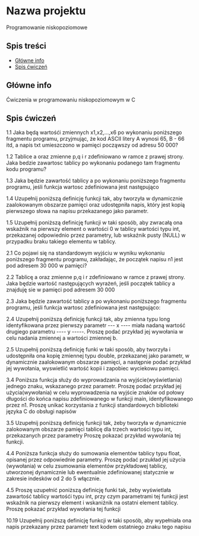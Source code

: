 # Nazwa projektu
Programowanie niskopoziomowe

## Spis treści
* [Główne info](#główne-info)
* [Spis ćwiczeń](#spis-ćwiczeń)

## Główne info
Ćwiczenia w programowaniu niskopoziomowym w C

## Spis ćwiczeń

1.1
Jaka będą wartośći zmiennych x1,x2,...,x6 po wykonaniu poniższego fragmentu programu,
przyjmując, że kod ASCII litery A wynosi 65, B - 66 itd, a napis txt umieszczono w pamięci
począwszy od adresu 50 000?

1.2
Tablice a oraz zmienne p,q i r zdefiniowano w ramce z prawej strony. Jaka bedzie
zawartosc tablicy po wykonaniu podanego tam fragmentu kodu programu?

1.3
Jaka będzie zawartość tablicy a po wykonaniu poniższego fragmentu programu, jeśli funkcja
wartosc zdefiniowana jest następująco

1.4
Uzupełnij poniższą definicję funkcji tak, aby tworzyła w dynamicznie zaalokowanym
obszarze pamięci oraz udostępniła napis, który jest kopią pierwszego słowa na napisu
przekazanego jako parametr.

1.5
Uzupełnij poniższą definicję funkcji w taki sposób, aby zwracałą ona wskaźnik na pierwszy element
o wartości 0 w tablicy wartości typu int, przekazanej odpowiednio przez parametry, lub wskaźnik pusty
(NULL) w przypadku braku takiego elementu w tablicy.

2.1
Co pojawi się na standardowym wyjściu w wyniku wykonaniu poniższego fragmentu programu,
zakładając, że początek napisu n1 jest pod adresem 30 000 w pamięci?

2.2
Tablicę a oraz zmienne p,q i r zdefiniowano w ramce z prawej strony. Jaka będzie wartość
następujących wyrażeń, jeśli początek tablicy a znajduję sie w pamięci pod adresem 30 000

2.3
Jaka będzie zawartość tablicy a po wykonaniu poniższego fragmentu programu, jeśli funkcja
wartosc zdefiniowana jest następująco:

2.4
Uzupełnij poniższą definicję funkcji tak, aby zmienna typu long identyfikowana przez
pierwszy parametr --- x ---- miała nadaną wartość drugiego parametru ---- y -----.
Proszę podać przykład jej wywołania w celu nadania zmiennej a wartości zmiennej b.

2.5
Uzupełnij poniższą definicję funki w taki sposób, aby tworzyła i udostępniła
ona kopię zmiennej typu double, przekazanej jako parametr, w dynamicznie zaalokowanym
obszarze pamięci, a następnie podać przykład jej wywołania, wyswietlić wartość kopii 
i zapobiec wyciekowu pamięci. 

3.4
Poniższa funkcja służy do wyprowadzania na wyjście(wyświetlania) jednego znaku, wskazanego
przez parametr. Proszę podać przykład jej użycia(wywołania) w celu wyprowadzenia na wyjście
znaków od połowy długości do końca napisu zdefiniowanego w funkcji main, identyfikowanego
przez n1. Proszę unikać korzystania z funkcji standardowych biblioteki języka C 
do obsługi napisów

3.5
Uzupełnij poniższą definicję funkcji tak, żeby tworzyła w dynamicznie zalokowanym
obszarze pamięci tablicę dla trzech wartości typu int, przekazanych przez parametry
Proszę pokazać przykład wywołania tej funkcji.

4.4
Poniższa funkcja służy do sumowania elementów tablicy typu float, opisanej przez odpowiednie
parametry. Proszę podać przukład jej użycia (wywołania) w celu zsumowania elementów
przykładowej tablicy, utworzonej dynamicznie lub ewentualnie zdefiniowanej statycznie w 
zakresie indesków od 2 do 5 włącznie.

4.5
Proszę uzupełnić poniższą definicję funki tak, żeby wyświetlała zawartość tablicy wartośći
typu int, przy czym parametrami tej funkcji jest wskaźnik na pierwszy element i wskaniźnik
na ostatni element tablicy. Proszę pokazać przykład wywołania tej funkcji

10.19
Uzupełnij poniższą definicję funkcji w taki sposób, aby wypełniała ona napis przekazany
przez parametr text kodem ostatniego znaku tego napisu
